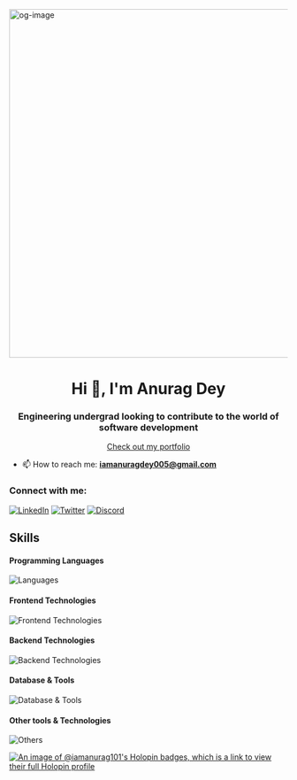 <img width="1200" height="630" alt="og-image" src="https://github.com/user-attachments/assets/ef1f833a-106b-4a6d-9515-33c3b44005b1" />

<h1 align="center">Hi 👋, I'm Anurag Dey</h1>
<h3 align="center">Engineering undergrad looking to contribute to the world of software development</h3>
<p align="center">
  <a href="https://www.byanurag.com" target="_blank" text-decoration="none">
    Check out my portfolio
  </a>
</p>


- 📫 How to reach me: **iamanuragdey005@gmail.com**

<h3 align="left">Connect with me:</h3>
<p align="center">
  
[![LinkedIn](https://img.shields.io/badge/LinkedIn-0077B5?style=for-the-badge&logo=linkedin&logoColor=white)](https://www.linkedin.com/in/iamanurag101)
[![Twitter](https://img.shields.io/badge/Twitter-1DA1F2?style=for-the-badge&logo=twitter&logoColor=white)](https://x.com/anuragdeyO1)
[![Discord](https://img.shields.io/badge/Discord-5865F2?style=for-the-badge&logo=Discord&logoColor=white)](https://discord.com/users/anuragdey_o1)
</p>

## Skills

#### Programming Languages
![Languages](https://go-skill-icons.vercel.app/api/icons?i=c,cpp,js,ts,python&perline=5)

#### Frontend Technologies
![Frontend Technologies](https://go-skill-icons.vercel.app/api/icons?i=react,vite,next,html,css,scss,tailwind,shadcn,gsap&perline=5)

#### Backend Technologies
![Backend Technologies](https://go-skill-icons.vercel.app/api/icons?i=nodejs,express,prisma,sequelize,jwt,gemini,langchain&perline=5)

#### Database & Tools
![Database & Tools](https://go-skill-icons.vercel.app/api/icons?i=mysql,mongodb,neon,postgresql,redis&perline=5)

#### Other tools & Technologies
![Others](https://go-skill-icons.vercel.app/api/icons?i=git,github,markdown,vercel,vscode,figma,payload,ngrok,postman,ps,ai,lighthouse,overleaf&perline=5)

[![An image of @iamanurag101's Holopin badges, which is a link to view their full Holopin profile](https://holopin.me/iamanurag101)](https://holopin.io/@iamanurag101)
